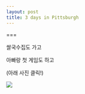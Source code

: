 ```yaml
---
layout: post
title: 3 days in Pittsburgh
---
```

===

쌀국수집도 가고

아빠랑 첫 게임도 하고 

(아래 사진 클릭!)

[![](https://dl.dropboxusercontent.com/u/9792864/K-001.jpg)](https://photos.google.com/story/AF1QipMxsCGoGCq2QIYRbAEO5AO7S1i_SxFYKo4A5RPlob9ZLl1ESFLzbFSWNZLbK6Gwkw)
